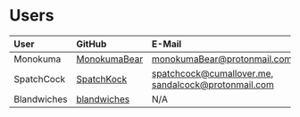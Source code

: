 # Users

| User | GitHub | E-Mail | Reddit |
| :--- | :----- | :----- | :----- |
| Monokuma | [MonokumaBear](https://github.com/MonokumaBear) | [monokumaBear@protonmail.com](mailto:monokumaBear@protonmail.com) | [/u/Mr_Piggens](https://reddit.com/u/Mr_Piggens) |
| SpatchCock | [SpatchKock](https://github.com/SpatchKock) | [spatchcock@cumallover.me](mailto:spatchcock@cumallover.me), [sandalcock@protonmail.com](mailto:sandalcock@protonmail.com) | [/u/ben_mussolini](https://reddit.com/u/ben_mussolini) |
| Blandwiches | [blandwiches](https://github.com/blandwiches) | N/A | [/u/Blandwiches25](https://reddit.com/u/Blandwiches25) |
